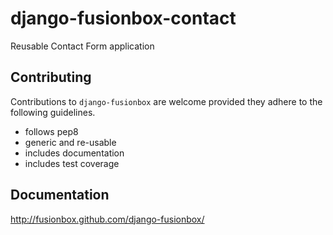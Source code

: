 # django-fusionbox-contact

Reusable Contact Form application


## Contributing

Contributions to `django-fusionbox` are welcome provided they adhere to the following guidelines.

- follows pep8
- generic and re-usable
- includes documentation
- includes test coverage

## Documentation

http://fusionbox.github.com/django-fusionbox/
